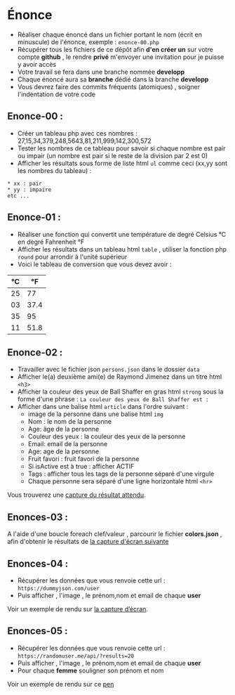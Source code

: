 # Énonce

- Réaliser chaque énoncé dans un fichier portant le nom (écrit en minuscule) de l'énonce, exemple : `enonce-00.php`
- Récupérer tous les fichiers de ce dépôt afin **d'en créer un** sur votre compte **github** , le rendre **privé** m'envoyer une invitation pour je puisse y avoir accès
- Votre travail se fera dans une branche nommée **developp**
- Chaque énoncé aura sa **branche** dédié dans la branche **developp**
- Vous devrez faire des commits fréquents (atomiques) , soigner l'indentation de votre code

## Enonce-00 :

- Créer un tableau php avec ces nombres : 27,15,34,379,248,5643,81,211,999,142,300,572
- Tester les nombres de ce tableau pour savoir si chaque nombre est pair ou impair (un nombre est pair si le reste de la division par 2 est 0)
- Afficher les résultats sous forme de liste html `ul` comme ceci (xx,yy sont les nombres du tableau) :

```
* xx : pair
* yy : impaire
etc ...
```

## Enonce-01 : 

- Réaliser une fonction qui convertit une température de degré Celsius °C en degré Fahrenheit °F 
- Afficher les résultats dans un tableau html `table` , utiliser la fonction php `round` pour arrondir à l'unité supérieur
- Voici le tableau de conversion que vous devez avoir :

| °C | °F |
|--- |--- |
| 25 | 77 |
| 03 | 37.4 |
| 35 | 95 |
| 11 | 51.8 |


## Enonce-02 :

- Travailler avec le fichier json `persons.json` dans le dossier `data`
- Afficher le(a) deuxième ami(e) de Raymond Jimenez dans un titre html `<h3>`
- Afficher la couleur des yeux de Ball Shaffer en gras html `strong` sous la forme d'une phrase : `La couleur des yeux de Ball Shaffer est :`
- Afficher dans une balise html `article` dans l'ordre suivant :
	- image de la personne dans une balise html `img`
	- Nom : le nom de la personne
	- Age: âge de la personne
	- Couleur des yeux : la couleur des yeux de la personne
	- Email: email de la personne
	- Age: age de la personne
	- Fruit favori : fruit favori de la personne
	- Si isActive est à true : afficher ACTIF
	- Tags : afficher tous les tags de la personne séparé d'une virgule
	- Chaque personne sera séparé d'une ligne horizontale html `<hr>` 

Vous trouverez une [capture du résultat attendu](./data/resultat-enonces-02.png).

## Enonces-03 :

A l'aide d'une boucle foreach clef/valeur , parcourir le fichier **colors.json** , afin  d'obtenir le résultats de [la capture d'écran suivante](./data/resultat-enonces-03.png)

## Enonces-04 :

- Récupérer les données que vous renvoie cette url : `https://dummyjson.com/user` 
- Puis afficher , l'image , le prénom,nom et email de chaque **user**

Voir un exemple de rendu sur [la capture d’écran](./data/dummyjson_user_screenshot.png).

## Enonces-05 :

- Récupérer les données que vous renvoie cette url : `https://randomuser.me/api/?results=20` 
- Puis afficher , l'image , le prénom,nom et email de chaque **user**
- Pour chaque **femme** souligner son prénom et nom

Voir un exemple de rendu sur ce [pen](https://codepen.io/medker/pen/BaZyyXw)
